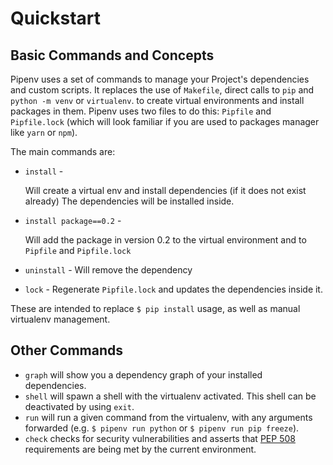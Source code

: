 # Quickstart

## Basic Commands and Concepts

Pipenv uses a set of commands to manage your Project's dependencies and custom scripts.
It replaces the use of ``Makefile``, direct calls to ``pip`` and ``python -m venv`` or ``virtualenv``.
to create virtual environments and install packages in them.
Pipenv uses two files to do this: ``Pipfile``  and ``Pipfile.lock`` (which will look familiar if you
are used to packages manager like ``yarn`` or ``npm``).

The main commands are:

- ``install`` -

  Will create a virtual env and install dependencies (if it does not exist already)
  The dependencies will be installed inside.

- ``install package==0.2`` -

  Will add the package in version 0.2 to the virtual environment and
  to ``Pipfile`` and ``Pipfile.lock``

- ``uninstall`` - Will remove the dependency

- ``lock`` - Regenerate ``Pipfile.lock`` and updates the dependencies inside it.

These are intended to replace ``$ pip install`` usage, as well as manual virtualenv management.

## Other Commands

- ``graph`` will show you a dependency graph of your installed dependencies.
- ``shell`` will spawn a shell with the virtualenv activated. This shell can be deactivated by using ``exit``.
- ``run`` will run a given command from the virtualenv, with any arguments forwarded (e.g. ``$ pipenv run python`` or ``$ pipenv run pip freeze``).
- ``check`` checks for security vulnerabilities and asserts that [PEP 508](https://www.python.org/dev/peps/pep-0508/) requirements are being met by the current environment.
